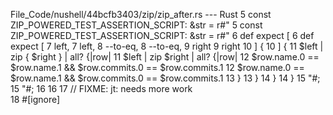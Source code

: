 File_Code/nushell/44bcfb3403/zip/zip_after.rs --- Rust
 5 const ZIP_POWERED_TEST_ASSERTION_SCRIPT: &str = r#"                                                                                                        5 const ZIP_POWERED_TEST_ASSERTION_SCRIPT: &str = r#"
 6 def expect [                                                                                                                                               6 def expect [
 7     left,                                                                                                                                                  7     left,
 8     --to-eq,                                                                                                                                               8     --to-eq,
 9     right                                                                                                                                                  9     right
10 ] {                                                                                                                                                       10 ] {
11     $left | zip { $right } | all? {|row|                                                                                                                  11     $left | zip $right | all? {|row|
12         $row.name.0 == $row.name.1 && $row.commits.0 == $row.commits.1                                                                                    12         $row.name.0 == $row.name.1 && $row.commits.0 == $row.commits.1
13     }                                                                                                                                                     13     }
14 }                                                                                                                                                         14 }
15 "#;                                                                                                                                                       15 "#;
16                                                                                                                                                           16 
17 // FIXME: jt: needs more work                                                                                                                                
18 #[ignore]                                                                                                                                                    

